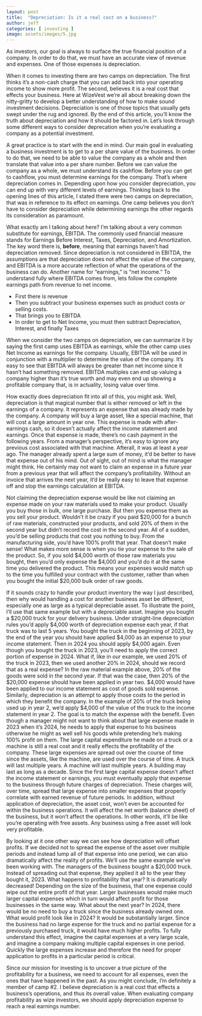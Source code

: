 ```yaml
---
layout: post
title:  "Depreciation: Is it a real cost on a business?"
author: jeff
categories: [ investing ]
image: assets/images/5.jpg
---
```


As investors, our goal is always to surface the true financial position of a company. In order to do that, we must have an accurate view of revenue and expenses. One of those expenses is depreciation.

When it comes to investing there are two camps on depreciation. The first thinks it’s a non-cash charge that you can add back into your operating income to show more profit. The second, believes it is a real cost that effects your business. Here at WizeVest we’re all about breaking down the nitty-gritty to develop a better understanding of how to make sound investment decisions. Depreciation is one of those topics that usually gets swept under the rug and ignored. By the end of this article, you’ll know the truth about depreciation and how it should be factored in. Let’s look through some different ways to consider deprecation when you’re evaluating a company as a potential investment.

A great practice is to start with the end in mind. Our main goal in evaluating a business investment is to get to a per share value of the business. In order to do that, we need to be able to value the company as a whole and then translate that value into a per share number. Before we can value the company as a whole, we must understand its cashflow. Before you can get to cashflow, you must determine earnings for the company. That’s where depreciation comes in. Depending upon how you consider depreciation, you can end up with very different levels of earnings. Thinking back to the opening lines of this article, I stated there were two camps on depreciation, that was in reference to its effect on earnings. One camp believes you don’t have to consider depreciation while determining earnings the other regards its consideration as paramount.

What exactly am I talking about here? I’m talking about a very common substitute for earnings, EBITDA. The commonly used financial measure stands for Earnings Before Interest, Taxes, Depreciation, and Amortization. The key word there is, **before**, meaning that earnings haven’t had depreciation removed. Since depreciation is not considered in EBITDA, the assumptions are that depreciation does not affect the value of the company, and EBITDA is a more accurate reflection of what the operations of the business can do.
Another name for “earnings,” is “net income.” To understand fully where EBITDA comes from, lets follow the complete earnings path from revenue to net income.
* First there is revenue
* Then you subtract your business expenses such as product costs or selling costs.
* That brings you to EBITDA
* In order to get to Net Income, you must then subtract Depreciation, Interest, and finally Taxes

When we consider the two camps on depreciation, we can summarize it by saying the first camp uses EBITDA as earnings, while the other camp uses Net Income as earnings for the company. Usually, EBITDA will be used in conjunction with a multiplier to determine the value of the company. It’s easy to see that EBITDA will always be greater than net income since it hasn’t had something removed. EBITDA multiples can end up valuing a company higher than it’s true worth and may even end up showing a profitable company that, is in actuality, losing value over time.

How exactly does depreciation fit into all of this, you might ask. Well, depreciation is that magical number that is either removed or left in the earnings of a company. It represents an expense that was already made by the company. A company will buy a large asset, like a special machine, that will cost a large amount in year one. This expense is made with after-earnings cash, so it doesn’t actually affect the income statement and earnings. Once that expense is made, there’s no cash payment in the following years. From a manager’s perspective, it’s easy to ignore any previous cost associated with that machine. Afterall, it was at least a year ago. The manager already spent a large sum of money, it’d be better to have that expense out of his mind. Out of sight, out of mind is what the manager might think. He certainly may not want to claim an expense in a future year from a previous year that will affect the company’s profitability. Without an invoice that arrives the next year, it’d be really easy to leave that expense off and stop the earnings calculation at EBITDA.

Not claiming the depreciation expense would be like not claiming an expense made on your raw materials used to make your product. Usually you buy those in bulk, one large purchase. But then you expense them as you sell your product. Wouldn’t it be crazy if you paid $20,000 for a bunch of raw materials, constructed your products, and sold 20% of them in the second year but didn’t record the cost in the second year. All of a sudden, you’d be selling products that cost you nothing to buy. From the manufacturing side, you’d have 100% profit that year. That doesn’t make sense! What makes more sense is when you tie your expense to the sale of the product. So, if you sold $4,000 worth of those raw materials you bought, then you’d only expense the $4,000 and you’d do it at the same time you delivered the product. This means your expenses would match up to the time you fulfilled your contract with the customer, rather than when you bought the initial $20,000 bulk order of raw goods.

If it sounds crazy to handle your product inventory the way I just described, then why would handling a cost for another business asset be different, especially one as large as a typical depreciable asset. To illustrate the point, I’ll use that same example but with a depreciable asset. Imagine you bought a $20,000 truck for your delivery business. Under straight-line depreciation rules you’d apply $4,000 worth of depreciation expense each year, if that truck was to last 5 years. You bought the truck in the beginning of 2023, by the end of the year you should have applied $4,000 as an expense to your income statement. Then in 2024 you should apply $4,000 again. Even though you bought the truck in 2023, you’ll need to apply the correct portion of expense in 2024. What if, like in our example, we used 20% of the truck in 2023, then we used another 20% in 2024, should we record that as a real expense? In the raw material example above, 20% of the goods were sold in the second year. If that was the case, then 20% of the $20,000 expense should have been applied in year two. $4,000 would have been applied to our income statement as cost of goods sold expense. Similarly, depreciation is an attempt to apply those costs to the period in which they benefit the company. In the example of 20% of the truck being used up in year 2, we’d apply $4,000 of the value of the truck to the income statement in year 2. The goal is to match the expense with the benefit. Even though a manager might not want to think about that large expense made in 2023 when it’s 2024, he needs to apply that expense to his business otherwise he might as well sell his goods while pretending he’s making 100% profit on them. The large capital expenditure he made on a truck or a machine is still a real cost and it really effects the profitability of the company. These large expenses are spread out over the course of time since the assets, like the machine, are used over the course of time. A truck will last multiple years. A machine will last multiple years. A building may last as long as a decade. Since the first large capital expense doesn’t affect the income statement or earnings, you must eventually apply that expense to the business through future charges of depreciation. These charges will, over time, spread that large expense into smaller expenses that properly correlate with earned revenue of future periods. In addition, without application of depreciation, the asset cost, won’t even be accounted for within the business operations. It will affect the net worth (balance sheet) of the business, but it won’t affect the operations. In other words, it’ll be like you’re operating with free assets. Any business using a free asset will look very profitable.

By looking at it one other way we can see how depreciation will offset profits. If we decided not to spread the expense of the asset over multiple periods and instead lump all of that expense into one period, we can also dramatically affect the reality of profits. We’ll use the same example we’ve been working with. The managers of the business bought a $20,000 truck. Instead of spreading out that expense, they applied it all to the year they bought it, 2023. What happens to profitability that year? It is dramatically decreased! Depending on the size of the business, that one expense could wipe out the entire profit of that year. Larger businesses would make much larger capital expenses which in turn would affect profit for those businesses in the same way. What about the next year? In 2024, there would be no need to buy a truck since the business already owned one. What would profit look like in 2024? It would be substantially larger. Since the business had no large expense for the truck and no partial expense for a previously purchased truck, it would have much higher profits. To fully understand this effect, imagine the capital expenses at a very large scale, and imagine a company making multiple capital expenses in one period. Quickly the large expenses increase and therefore the need for proper application to profits in a particular period is critical.

Since our mission for investing is to uncover a true picture of the profitability for a business, we need to account for all expenses, even the ones that have happened in the past. As you might conclude, I’m definitely a member of camp #2. I believe depreciation is a real cost that effects a business’s operations, and thus its overall value. When evaluating company profitability as wize investors, we should apply depreciation expense to reach a real earnings number.
